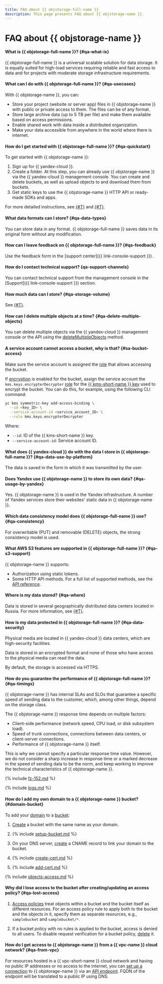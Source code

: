 ```yaml
---
title: FAQ about {{ objstorage-full-name }}
description: This page presents FAQ about {{ objstorage-name }}.
---
```


# FAQ about {{ objstorage-name }}

#### What is {{ objstorage-full-name }}? {#qa-what-is}

{{ objstorage-full-name }} is a universal scalable solution for data storage. It is equally suited for high-load services requiring reliable and fast access to data and for projects with moderate storage infrastructure requirements.

#### What can I do with {{ objstorage-full-name }}? {#qa-usecases}

With {{ objstorage-name }}, you can:
* Store your project (website or server app) files in {{ objstorage-name }} with public or private access to them. The files can be of any format.
* Store large archive data (up to 5 TB per file) and make them available based on access permissions.
* Enable shared work with data inside a distributed organization.
* Make your data accessible from anywhere in the world where there is internet.

#### How do I get started with {{ objstorage-full-name }}? {#qa-quickstart}

To get started with {{ objstorage-name }}:
1. Sign up for {{ yandex-cloud }}.
1. Create a folder.
   At this step, you can already use {{ objstorage-name }} via the {{ yandex-cloud }} management console. You can create and delete buckets, as well as upload objects to and download them from buckets.
1. Get static keys to use the {{ objstorage-name }} HTTP API or ready-made SDKs and apps.

For more detailed instructions, see [{#T}](quickstart.md) and [{#T}](s3/index.md).

#### What data formats can I store? {#qa-data-types}

You can store data in any format. {{ objstorage-full-name }} saves data in its original form without any modification.

#### How can I leave feedback on {{ objstorage-full-name }}? {#qa-feedback}



Use the feedback form in the [support center]({{ link-console-support }}).



#### How do I contact technical support? {qa-support-channels}



You can contact technical support from the management console in the [Support]({{ link-console-support }}) section.



#### How much data can I store? {#qa-storage-volume}

See [{#T}](concepts/limits.md).

#### How can I delete multiple objects at a time? {#qa-delete-multiple-objects}

You can delete multiple objects via the {{ yandex-cloud }} management console or the API using the [deleteMultipleObjects](s3/api-ref/object/deletemultipleobjects.md) method.


#### A service account cannot access a bucket, why is that? {#sa-bucket-access}


Make sure the service account is assigned the [role](./security/#roles-list) that allows accessing the bucket.


If [encryption](./concepts/encryption.md) is enabled for the bucket, assign the service account the `kms.keys.encrypterDecrypter` [role](../kms/security/#service) for the [{{ kms-short-name }} key](../kms/concepts/key.md) used to encrypt the bucket. You can do this, for example, using the following CLI command:

```bash
yc kms symmetric-key add-access-binding \
  --id <key_ID> \
  --service-account-id <service_account_ID> \
  --role kms.keys.encrypterDecrypter
```

Where:
* `--id`: ID of the {{ kms-short-name }} key.
* `--service-account-id`: Service account ID.



#### What does {{ yandex-cloud }} do with the data I store in {{ objstorage-full-name }}? {#qa-data-use-by-platform}

The data is saved in the form in which it was transmitted by the user.



#### Does Yandex use {{ objstorage-name }} to store its own data? {#qa-usage-by-yandex}

Yes. {{ objstorage-name }} is used in the Yandex infrastructure. A number of Yandex services store their websites' static data in {{ objstorage-name }}.



#### Which data consistency model does {{ objstorage-full-name }} use? {#qa-consistency}

For overwritable (PUT) and removable (DELETE) objects, the strong consistency model is used.

#### What AWS S3 features are supported in {{ objstorage-full-name }}? {#qa-s3-support}

{{ objstorage-name }} supports:
* Authorization using static tokens.
* Some HTTP API methods. For a full list of supported methods, see the [API reference](s3/api-ref/index.md).



#### Where is my data stored? {#qa-where}

Data is stored in several geographically distributed data centers located in Russia. For more information, see [{#T}](../overview/concepts/geo-scope.md).



#### How is my data protected in {{ objstorage-full-name }}? {#qa-data-security}

Physical media are located in {{ yandex-cloud }} data centers, which are high-security facilities.

Data is stored in an encrypted format and none of those who have access to the physical media can read the data.

By default, the storage is accessed via HTTPS.

#### How do you guarantee the performance of {{ objstorage-full-name }}? {#qa-timings}

{{ objstorage-name }} has internal SLAs and SLOs that guarantee a specific speed of sending data to the customer, which, among other things, depend on the storage class.

The {{ objstorage-name }} response time depends on multiple factors:
* Client-side performance (network speed, CPU load, or disk subsystem load).
* Speed of trunk connections, connections between data centers, or client-server connections.
* Performance of {{ objstorage-name }} itself.

This is why we cannot specify a particular response time value. However, we do not consider a sharp increase in response time or a marked decrease in the speed of sending data to be the norm, and keep working to improve the technical characteristics of {{ objstorage-name }}.



{% include [fz-152.md](../_qa/fz-152.md) %}


{% include [logs.md](../_qa/logs.md) %}



#### How do I add my own domain to a {{ objstorage-name }} bucket? {#domain-bucket}

To add your [domain](operations/hosting/own-domain.md) to a [bucket](concepts/bucket.md):

1. [Create](operations/buckets/create.md) a bucket with the same name as your domain.

1. {% include [setup-bucket.md](../_includes/storage/setup-bucket.md) %}

1. On your DNS server, [create](operations/hosting/own-domain.md#domain-support) a CNAME record to link your domain to the bucket.

1. {% include [create-cert.md](../_includes/storage/create-cert.md) %}

1. {% include [add-cert.md](../_includes/storage/add-cert.md) %}

{% include [objects-access.md](../_includes/storage/objects-access.md) %}


#### Why did I lose access to the bucket after creating/updating an access policy? {#qa-lost-access}

1. [Access policies](concepts/policy.md) treat objects within a bucket and the bucket itself as different resources. For an access policy rule to apply both to the bucket and the objects in it, specify them as separate resources, e.g., `samplebucket` and `samplebucket/*`.

1. If a bucket policy with no rules is applied to the bucket, access is denied to all users. To disable request verification for a bucket policy, [delete](operations/buckets/policy.md#delete-policy) it.

#### How do I get access to {{ objstorage-name }} from a {{ vpc-name }} cloud network? {#qa-from-vpc}

For resources hosted in a {{ vpc-short-name }} cloud network and having no public IP addresses or no access to the internet, you can [set up a connection](../tutorials/routing/storage-vpc-access.md) to {{ objstorage-name }} via an [API endpoint](../api-design-guide/concepts/endpoints.md). FQDN of the endpoint will be translated to a public IP using DNS.